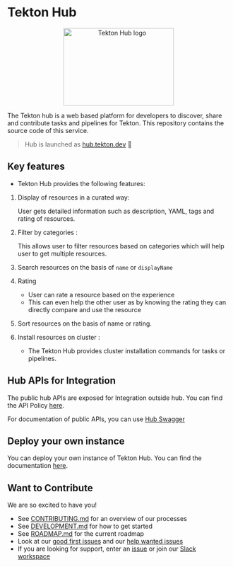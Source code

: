 # Tekton Hub 

<p align="center">
<img width="250" height="175" src="https://github.com/cdfoundation/artwork/blob/main/tekton/additional-artwork/tekton-hub/color/TektonHub_color.svg" alt="Tekton Hub logo"></img>
</p>

The Tekton hub is a web based platform for developers to discover,
share and contribute tasks and pipelines for Tekton. This repository
contains the source code of this service.

> Hub is launched as [hub.tekton.dev](https://hub.tekton.dev) :mega:

## Key features

* Tekton Hub provides the following features:

1. Display of resources in a curated way:

     User gets detailed information such as description, YAML, tags and rating of resources.

  2. Filter by  categories :

     This allows user to filter resources based on categories which will help user to get multiple resources.

  3. Search resources on the basis of `name` or `displayName`

  4. Rating

     - User can rate a resource based on the experience
     - This can even help the other user as by knowing the rating they can directly compare and use the resource

  5. Sort resources on the basis of name or rating.

  6. Install resources on cluster :
     - The Tekton Hub provides cluster installation commands for tasks or pipelines.
    
## Hub APIs for Integration

The public hub APIs are exposed for Integration outside hub. You can find the API Policy [here](docs/API_POLICY.md).

For documentation of public APIs, you can use [Hub Swagger](https://swagger.hub.tekton.dev)

## Deploy your own instance

You can deploy your own instance of Tekton Hub. You can find the documentation [here](docs/DEPLOYMENT.md).

## Want to Contribute

We are so excited to have you!

- See [CONTRIBUTING.md](CONTRIBUTING.md) for an overview of our processes
- See [DEVELOPMENT.md](docs/DEVELOPMENT.md) for how to get started
- See [ROADMAP.md](ROADMAP.md) for the current roadmap
- Look at our
  [good first issues](https://github.com/tektoncd/hub/issues?q=is%3Aissue+is%3Aopen+label%3A%22good+first+issue%22)
  and our
  [help wanted issues](https://github.com/tektoncd/hub/issues?q=is%3Aissue+is%3Aopen+label%3A%22help+wanted%22)
- If you are looking for support, enter an [issue][issue] or join our [Slack workspace][slack]


[swagger-def]:https://raw.githubusercontent.com/tektoncd/hub/main/api/v1/gen/http/openapi3.yaml
[issue]:https://github.com/tektoncd/hub/issues/new
[slack]:https://github.com/tektoncd/community/blob/main/contact.md#slack